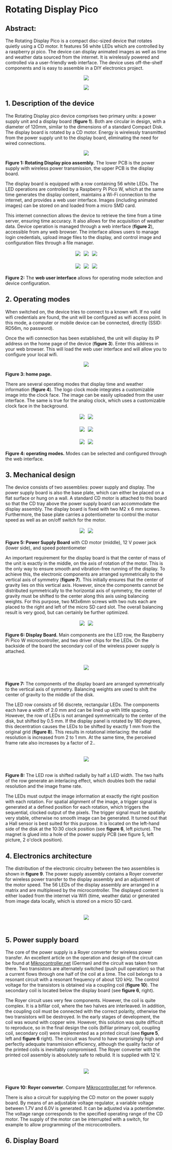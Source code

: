 # Rotating Display Pico

## Abstract: 
The Rotating Display Pico is a compact disc-sized device that rotates quietly using a CD motor. It features 56 white LEDs which are controlled by a raspberry pi pico. The device can display animated images as well as time and weather data sourced from the internet. It is wirelessly powered and controlled via a user-friendly web interface. The device uses off-the-shelf components and is easy to assemble in a DIY electronics project.
 
<p align="center"> 
  <img src="images/figure00.jpeg" style="display: inline-block; margin: 0px; max-width: 600px">
</p>

<p align="center"> 
<a href="https://youtu.be/Msv1gF6FXeg" target="_blank">
  <img src="images/yt1.jpeg" style="display: inline-block; margin: 0px; max-width: 600px">
</a>
</p> 

## 1. Description of the device

The Rotating Display pico device comprises two primary units: a power supply unit and a display board (**figure 1**). Both are circular in design, with a diameter of 120mm, similar to the dimensions of a standard Compact Disk. The display board is rotated by a CD motor. Energy is wirelessly transmitted from the power supply unit to the display board, eliminating the need for wired connections.

<p align="center"> 
  <img src="images/figure01.jpeg" style="display: inline-block; margin: 0px; max-width: 600px">
</p>

**Figure 1:  Rotating Display pico assembly.** The lower PCB is the power supply with wireless power transmission, the upper PCB is the display board.

The display board is equipped with a row containing 56 white LEDs. The LED operations are controlled by a Raspberry Pi Pico W, which at the same time generates the display content, maintains a Wi-Fi connection to the internet, and provides a web user interface. Images (including animated images) can be stored on and loaded from a micro SMD card. 

This internet connection allows the device to retrieve the time from a time server, ensuring time accuracy. It also allows for the acquisition of weather data. Device operation is managed through a web interface (**figure 2**), accessible from any web browser. The interface allows users to manage login credentials, upload image files to the display, and control image and configuration files through a file manager.

<p align="center"> 
  <img src="images/figure02a.jpeg" style="display: inline-block; margin: 3px; max-width: 180px">
  <img src="images/figure02b.jpeg" style="display: inline-block; margin: 3px; max-width: 180px">
  <img src="images/figure02c.jpeg" style="display: inline-block; margin: 3px; max-width: 180px">
</p>
<p align="center"> 
  <img src="images/figure02d.jpeg" style="display: inline-block; margin: 3px; max-width: 180px">
  <img src="images/figure02e.jpeg" style="display: inline-block; margin: 3px; max-width: 180px">
  <img src="images/figure02f.jpeg" style="display: inline-block; margin: 3px; max-width: 180px">
</p>


**Figure 2:** The **web user interface** allows for operating mode selection and device configuration.

## 2. Operating modes

When switched on, the device tries to connect to a known wifi. If no valid wifi credentials are found, the unit will be configured as wifi access point. In this mode, a computer or mobile device can be connected, directly (SSID: RD56m, no password). 

Once the wifi connection has been established, the unit will display its IP address on the  home page of the device (**figure 3**). Enter this address in your web browser. This will load the web user interface and will allow you to configure your local wifi.

<p align="center"> 
  <img src="images/figure03.jpeg" style="display: inline-block; margin: 0px; max-width: 600px">
</p>

**Figure 3: home page.**

There are several operating modes that display time and weather information (**figure 4**). The logo clock mode integrates a customizable image into the clock face. The image can be easily uploaded from the user interface. The same is true for the analog clock, which uses a customizable clock face in the background.

<p align="center"> 
  <img src="images/figure04a.jpeg" style="display: inline-block; margin: 3px; max-width: 290px">
  <img src="images/figure04b.jpeg" style="display: inline-block; margin: 3px; max-width: 290px">
</p>
<p align="center"> 
  <img src="images/figure04c.jpeg" style="display: inline-block; margin: 3px; max-width: 290px">
  <img src="images/figure04d.jpeg" style="display: inline-block; margin: 3px; max-width: 290px">
</p>
<p align="center"> 
  <img src="images/figure04e.jpeg" style="display: inline-block; margin: 3px; max-width: 290px">
  <img src="images/figure04f.jpeg" style="display: inline-block; margin: 3px; max-width: 290px">
</p>


**Figure 4: operating modes.** Modes can be selected and configured through the web interface.

## 3. Mechanical design

The device consists of two assemblies: power supply and display. The power supply board is also the base plate, which can either be placed on a flat surface or hung on a wall. A standard CD motor is attached to this board so that the CD tray above the power supply board can accommodate the display assembly. The display board is fixed with two M2 x 6 mm screws. Furthermore, the base plate carries a potentiometer to control the motor speed as well as an on/off switch for the motor.

<p align="center"> 
  <img src="images/figure05a.jpeg" style="display: inline-block; margin: 3px; max-width: 290px">
  <img src="images/figure05b.jpeg" style="display: inline-block; margin: 3px; max-width: 290px">
</p>

**Figure 5: Power Supply Board** with CD motor (middle), 12 V power jack (lower side), and speed potentiometer

An important requirement for the display board is that the center of mass of the unit is exactly in the middle, on the axis of rotation of the motor. This is the only way to ensure smooth and vibration-free running of the display. To achieve this, the electronic components are arranged symmetrically to the vertical axis of symmetry (**figure 7**). This initially ensures that the center of gravity lies on this vertical axis. However, since the components cannot be distributed symmetrically to the horizontal axis of symmetry, the center of gravity must be shifted to the center along this axis using balancing weights. For this purpose, two M3x6mm screws with two nuts each are placed to the right and left of the micro SD card slot. The overall balancing result is very good, but can certainly be further optimized.

<p align="center"> 
  <img src="images/figure06a.jpeg" style="display: inline-block; margin: 3px; max-width: 290px">
  <img src="images/figure06b.jpeg" style="display: inline-block; margin: 3px; max-width: 290px">
</p>

**Figure 6: Display Board.** Main components are the LED row, the Raspberry Pi Pico W microcontroller, and two driver chips for the LEDs. On the backside of the board the secondary coil of the wireless power supply is attached.

<p align="center"> 
  <img src="images/figure07.jpeg" style="display: inline-block; margin: 20px; max-width: 600px">
</p>

**Figure 7:** The components of the display board are arranged symmetrically to the vertical axis of symmetry. Balancing weights are used to shift the center of gravity to the middle of the disk.

The LED row consists of 56 discrete, rectangular LEDs. The components each have a width of 2.0 mm and can be lined up with little spacing. However, the row of LEDs is not arranged symmetrically to the center of the disk, but shifted by 0.5 mm. If the display panel is rotated by 180 degrees, this decentration causes the LEDs to be shifted by exactly 1 mm from the original grid (**figure 8**). This results in rotational interlacing: the radial resolution is increased from 2 to 1 mm. At the same time, the perceived frame rate also increases by a factor of 2..

<p align="center"> 
  <img src="images/figure08.jpeg" style="display: inline-block; margin: 20px; max-width: 600px">
</p>

**Figure 8:** The LED row is shifted radially by half a LED width. The two halfs of the row generate an interlacing effect, which doubles both the radial resolution and the image frame rate.

The LEDs must output the image information at exactly the right position with each rotation. For spatial alignment of the image, a trigger signal is generated at a defined position for each rotation, which triggers the sequential, clocked output of the pixels. The trigger signal must be spatially very stable, otherwise no smooth image can be generated. It turned out that a Hall sensor is best suited for this purpose. It is located on the left-hand side of the disk at the 10:30 clock position (see **figure 6**, left picture). The magnet is glued into a hole of the power supply PCB (see figure 5, left picture, 2 o'clock position).

## 4. Electronics architecture

The distribution of the electronic circuitry between the two assemblies is shown in **figure 9**. The power supply assembly contains a Royer converter for wireless power transfer to the display assembly and an adjustment of the motor speed. The 56 LEDs of the display assembly are arranged in a matrix and are multiplexed by the microcontroller. The displayed content is either loaded from the internet via Wifi (time, weather data) or generated from image data locally, which is stored on a micro SD card.

<p align="center"> 
  <img src="images/figure09.jpeg" style="display: inline-block; margin: 20px; max-width: 600px">
</p>

## 5. Power supply board

The core of the power supply is a Royer converter for wireless power transfer. An excellent article on the operation and design of the circuit can be found at [Mikrocontroller.net](https://www.mikrocontroller.net/articles/Royer_Converter) (German) and the circuit was taken from there. Two transistors are alternately switched (push pull operation) so that a current flows through one half of the coil at a time. The coil belongs to a resonant circuit with a resonant frequency of about 120 kHz. The control voltage for the transistors is obtained via a coupling coil (**figure 10**). The secondary coil is located below the display board (see **figure 6**, right).

The Royer circuit uses very few components. However, the coil is quite complex. It is a bifilar coil, where the two halves are interleaved. In addition, the coupling coil must be connected with the correct polarity, otherwise the two transistors will be destroyed. In the early stages of development, the coil was wound with copper wire. However, this solution was quite difficult to reproduce, so in the final design the coils (bifilar primary coil, coupling coil, secondary coil) were implemented as a printed circuit (see **figure 5**, left and **figure 6** right). The circuit was found to have surprisingly high and perfectly adequate transmission efficiency, although the quality factor of the printed coils is inevitably compromised. The Royer converter with the printed coil assembly is absolutely safe to rebuild. It is supplied with 12 V. 

<p align="center"> 
  <img src="images/figure10.jpeg" style="display: inline-block; margin: 20px; max-width: 600px">
</p>

**Figure 10: Royer converter**. Compare [Mikrocontroller.net](https://www.mikrocontroller.net/articles/Royer_Converter) for reference.


There is also a circuit for supplying the CD motor on the power supply board. By means of an adjustable voltage regulator, a variable voltage between 1.7V and 6.0V is generated. It can be adjusted via a potentiometer. The voltage range corresponds to the specified operating range of the CD motor. The supply of the motor can be interrupted with a switch, for example to allow programming of the microcontrollers.

## 6. Display Board









